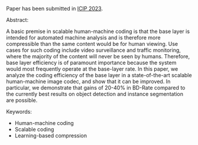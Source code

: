 Paper has been submitted in [ICIP 2023](https://2023.ieeeicip.org/?__hstc=51849206.abbca34be7f9fae8ccf826bd7a96ba56.1675814280208.1677715297173.1682122299606.11&__hssc=51849206.1.1682122299606&__hsfp=3590167520).

Abstract:

A basic premise in scalable human-machine coding is that the base layer is intended for automated machine analysis and is therefore more compressible than the same content would be for human viewing. Use cases for such coding include video surveillance and traffic monitoring, where the majority of the content will never be seen by humans. Therefore, base layer efficiency is of paramount importance because the system would most frequently operate at the base-layer rate. In this paper, we analyze the coding efficiency of the base layer in a state-of-the-art scalable human-machine image codec, and show that it can be improved. In particular, we demonstrate that gains of 20-40% in BD-Rate compared to the currently best results on object detection and instance segmentation are possible. 

Keywords:
* Human-machine coding
* Scalable coding
* Learning-based compression 

